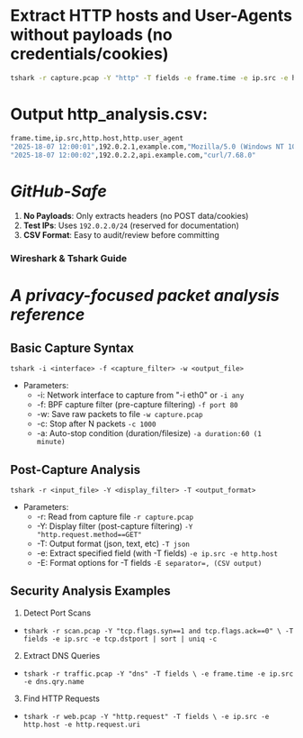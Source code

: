 # Extract HTTP hosts and User-Agents without payloads (no credentials/cookies)
```bash
tshark -r capture.pcap -Y "http" -T fields -e frame.time -e ip.src -e http.host -e http.user_agent -E header=y -E separator=, > http_analysis.csv
```
# Output http_analysis.csv:
```bash
frame.time,ip.src,http.host,http.user_agent
"2025-18-07 12:00:01",192.0.2.1,example.com,"Mozilla/5.0 (Windows NT 10.0)"
"2025-18-07 12:00:02",192.0.2.2,api.example.com,"curl/7.68.0"
```
# *GitHub-Safe*
1. **No Payloads**: Only extracts headers (no POST data/cookies)  
2. **Test IPs**: Uses `192.0.2.0/24` (reserved for documentation)  
3. **CSV Format**: Easy to audit/review before committing

### Wireshark & Tshark Guide
# *A privacy-focused packet analysis reference*

## Basic Capture Syntax
`tshark -i <interface> -f <capture_filter> -w <output_file>`
- Parameters:
  - -i: Network interface to capture from "-i eth0" or `-i any`
  - -f: BPF capture filter (pre-capture filtering) `-f port 80`
  - -w: Save raw packets to file `-w capture.pcap`
  - -c: Stop after N packets `-c 1000`
  - -a: Auto-stop condition (duration/filesize) `-a duration:60 (1 minute)`

## Post-Capture Analysis
`tshark -r <input_file> -Y <display_filter> -T <output_format>`
- Parameters:
  - -r: Read from capture file `-r capture.pcap`
  - -Y: Display filter (post-capture filtering) `-Y "http.request.method==GET"`
  - -T: Output format (json, text, etc) `-T json`
  - -e: Extract specified field (with -T fields) `-e ip.src -e http.host`
  - -E: Format options for -T fields `-E separator=, (CSV output)`

## Security Analysis Examples
1. Detect Port Scans
  - `tshark -r scan.pcap -Y "tcp.flags.syn==1 and tcp.flags.ack==0" \
  -T fields -e ip.src -e tcp.dstport | sort | uniq -c`
2. Extract DNS Queries
  - `tshark -r traffic.pcap -Y "dns" -T fields \
  -e frame.time -e ip.src -e dns.qry.name `
3. Find HTTP Requests
  - `tshark -r web.pcap -Y "http.request" -T fields \
  -e ip.src -e http.host -e http.request.uri`
